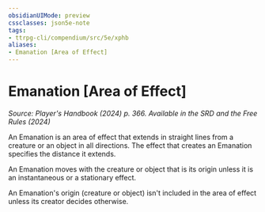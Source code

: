 ```yaml
---
obsidianUIMode: preview
cssclasses: json5e-note
tags:
- ttrpg-cli/compendium/src/5e/xphb
aliases:
- Emanation [Area of Effect]
---
```

# Emanation [Area of Effect]
*Source: Player's Handbook (2024) p. 366. Available in the <span title='Systems Reference Document (5.2)'>SRD</span> and the Free Rules (2024)* 

An Emanation is an area of effect that extends in straight lines from a creature or an object in all directions. The effect that creates an Emanation specifies the distance it extends.

An Emanation moves with the creature or object that is its origin unless it is an instantaneous or a stationary effect.

An Emanation's origin (creature or object) isn't included in the area of effect unless its creator decides otherwise.